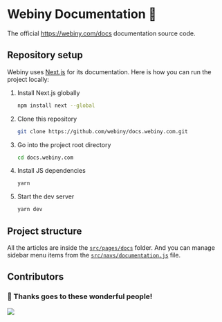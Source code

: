 # Webiny Documentation 📝

The official https://webiny.com/docs documentation source code.

## Repository setup
Webiny uses [Next.js](https://nextjs.org/) for its documentation. Here is how you can run the project locally:

1. Install Next.js globally

    ```sh
    npm install next --global
    ```

2. Clone this repository

    ```sh
    git clone https://github.com/webiny/docs.webiny.com.git
    ```

3. Go into the project root directory

    ```sh
    cd docs.webiny.com
    ```

4. Install JS dependencies

    ```sh
    yarn
    ```

5. Start the dev server

    ```sh
    yarn dev
    ```

## Project structure
All the articles are inside the [`src/pages/docs`](https://github.com/webiny/docs.webiny.com/tree/master/src/pages/docs) folder. And you can manage sidebar menu items from the [`src/navs/documentation.js`](https://github.com/webiny/docs.webiny.com/blob/master/src/navs/documentation.js) file.

## Contributors

### 🧡 Thanks goes to these wonderful people!
<a href="https://github.com/webiny/docs.webiny.com/graphs/contributors">
  <img src="https://contrib.rocks/image?repo=webiny/docs.webiny.com" />
</a>
